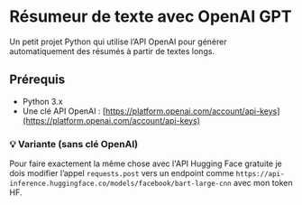 # Résumeur de texte avec OpenAI GPT

Un petit projet Python qui utilise l’API OpenAI pour générer automatiquement des résumés à partir de textes longs.

## Prérequis
- Python 3.x
- Une clé API OpenAI : [https://platform.openai.com/account/api-keys](https://platform.openai.com/account/api-keys)


### 💡 Variante (sans clé OpenAI)
Pour faire exactement la même chose avec l'API Hugging Face gratuite je dois modifier l’appel `requests.post` vers un endpoint comme `https://api-inference.huggingface.co/models/facebook/bart-large-cnn` avec mon token HF.


